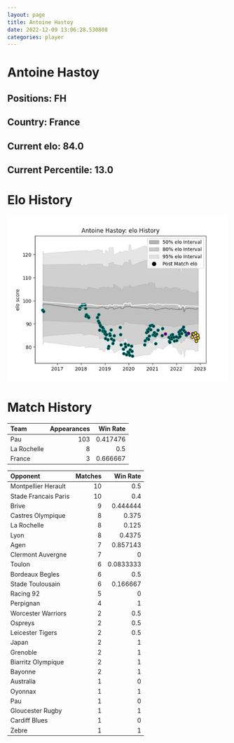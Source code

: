 ```yaml
---  
layout: page  
title: Antoine Hastoy  
date: 2022-12-09 13:06:28.530808  
categories: player  
---
```

# Antoine Hastoy

## Positions: FH

## Country: France

## Current elo: 84.0

## Current Percentile: 13.0

# Elo History


![elo history](history_AntoineHastoy.png)
# Match History


| Team        |   Appearances |   Win Rate |
|:------------|--------------:|-----------:|
| Pau         |           103 |   0.417476 |
| La Rochelle |             8 |   0.5      |
| France      |             3 |   0.666667 |

| Opponent             |   Matches |   Win Rate |
|:---------------------|----------:|-----------:|
| Montpellier Herault  |        10 |  0.5       |
| Stade Francais Paris |        10 |  0.4       |
| Brive                |         9 |  0.444444  |
| Castres Olympique    |         8 |  0.375     |
| La Rochelle          |         8 |  0.125     |
| Lyon                 |         8 |  0.4375    |
| Agen                 |         7 |  0.857143  |
| Clermont Auvergne    |         7 |  0         |
| Toulon               |         6 |  0.0833333 |
| Bordeaux Begles      |         6 |  0.5       |
| Stade Toulousain     |         6 |  0.166667  |
| Racing 92            |         5 |  0         |
| Perpignan            |         4 |  1         |
| Worcester Warriors   |         2 |  0.5       |
| Ospreys              |         2 |  0.5       |
| Leicester Tigers     |         2 |  0.5       |
| Japan                |         2 |  1         |
| Grenoble             |         2 |  1         |
| Biarritz Olympique   |         2 |  1         |
| Bayonne              |         2 |  1         |
| Australia            |         1 |  0         |
| Oyonnax              |         1 |  1         |
| Pau                  |         1 |  0         |
| Gloucester Rugby     |         1 |  1         |
| Cardiff Blues        |         1 |  0         |
| Zebre                |         1 |  1         |